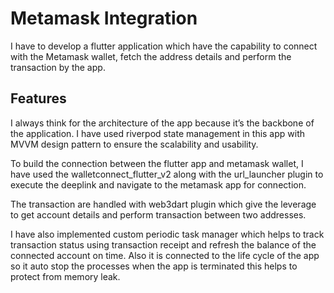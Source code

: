 # Metamask Integration 

I have to develop a flutter application which have the capability to connect with the Metamask wallet, fetch the address details and perform the transaction by the app.


## Features

I always think for the architecture of the app because it’s the backbone of the application. I have used riverpod state management in this app with MVVM design pattern to ensure the scalability and usability.

To build the connection between the flutter app and metamask wallet, I have used the walletconnect_flutter_v2 along with the url_launcher plugin to execute the deeplink and navigate to the metamask app for connection.

The transaction are handled with web3dart plugin which give the leverage to get account details and perform transaction between two addresses.

I have also implemented custom periodic task manager which helps to track transaction status using transaction receipt and refresh the balance of the connected account on time. Also it is connected to the life cycle of the app so it auto stop the processes when the app is terminated this helps to protect from memory leak.


